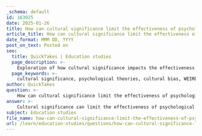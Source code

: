 ```yaml
---
_schema: default
id: 163025
date: 2025-01-26
title: How can cultural significance limit the effectiveness of psychological theories?
article_title: How can cultural significance limit the effectiveness of psychological theories?
date_format: MMM DD, YYYY
post_on_text: Posted on
seo:
  title: QuickTakes | Education studies
  page_description: >-
    Exploration of how cultural significance impacts the effectiveness of psychological theories, including aspects of cultural bias, generalization challenges, adaptation needs, and the evolving nature of cultural contexts.
  page_keywords: >-
    cultural significance, psychological theories, cultural bias, WEIRD populations, generalization challenges, cultural adaptation, mental health, cognitive behavioral therapy, collectivist culture, empirical support, cultural competence, therapy adherence, dynamic nature of culture
author: QuickTakes
question: >-
    How can cultural significance limit the effectiveness of psychological theories?
answer: >-
    Cultural significance can limit the effectiveness of psychological theories in several ways, primarily due to cultural bias, generalization challenges, and the need for cultural adaptation in therapeutic practices.\n\n1. **Cultural Bias**: Many psychological theories and research studies have been developed within Western contexts, often focusing on WEIRD (Western, Educated, Industrialized, Rich, and Democratic) populations. This overrepresentation can lead to ethnocentric interpretations of psychological phenomena, where behaviors and mental health issues prevalent in non-WEIRD populations may be overlooked or misinterpreted. For instance, concepts such as "schemas" and "cognitive distortions" in Cognitive Behavioral Therapy (CBT) may not resonate with individuals from non-Western cultures, necessitating adaptations to ensure cultural relevance and effectiveness (Casas, 1988; Chen et al., 2007).\n\n2. **Generalization Challenges**: Psychological theories validated in WEIRD contexts often struggle to generalize to non-WEIRD populations. This limitation arises because the underlying assumptions and constructs of these theories may not hold true across different cultural settings. For example, a therapeutic approach that works well in a Western context may not be effective in a collectivist culture where community and family dynamics play a significant role in mental health (Arnett, 2008). This lack of generalizability can result in ineffective interventions for individuals from diverse cultural backgrounds.\n\n3. **Need for Cultural Adaptation**: As societies become increasingly multicultural, the importance of culturally informed practices in therapy grows. Culturally adapted interventions have shown moderate to large effects in mental health outcomes, indicating that tailoring therapeutic approaches to fit cultural contexts can enhance their effectiveness (Naeem et al.). However, the lack of empirical support for the impact of cultural competence on therapy adherence and outcomes suggests that more research is needed to understand how cultural factors influence therapeutic processes and client engagement (Smith, 2015).\n\n4. **Dynamic Nature of Culture**: Human societies are not static; cultural attitudes, norms, and behaviors shift over time. Psychological theories that do not account for these changes may become outdated or irrelevant. The situated dynamics framework proposed by Leung and Morris (2015) emphasizes the need to integrate cultural values, schemas, and norms into psychological research and practice, highlighting the importance of context in understanding behavior.\n\nIn summary, the cultural significance of psychological theories can limit their effectiveness by introducing biases, creating challenges in generalization, necessitating adaptations, and requiring an understanding of the dynamic nature of culture. To enhance the applicability and relevance of psychological theories, it is crucial to incorporate diverse cultural perspectives and adapt interventions accordingly.
subject: Education studies
file_name: how-can-cultural-significance-limit-the-effectiveness-of-psychological-theories.md
url: /learn/education-studies/questions/how-can-cultural-significance-limit-the-effectiveness-of-psychological-theories
---
```


&nbsp;
